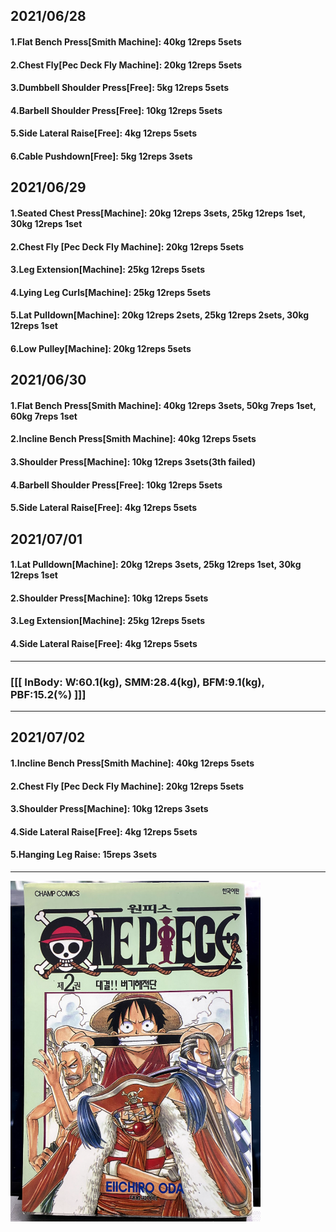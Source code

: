 ## 2021/06/28
#### 1.Flat Bench Press\[Smith Machine\]: 40kg 12reps 5sets
#### 2.Chest Fly\[Pec Deck Fly Machine\]: 20kg 12reps 5sets 
#### 3.Dumbbell Shoulder Press\[Free\]: 5kg 12reps 5sets
#### 4.Barbell Shoulder Press\[Free\]: 10kg 12reps 5sets
#### 5.Side Lateral Raise\[Free\]: 4kg 12reps 5sets
#### 6.Cable Pushdown\[Free\]: 5kg 12reps 3sets

## 2021/06/29
#### 1.Seated Chest Press\[Machine\]: 20kg 12reps 3sets, 25kg 12reps 1set, 30kg 12reps 1set  
#### 2.Chest Fly \[Pec Deck Fly Machine\]: 20kg 12reps 5sets 
#### 3.Leg Extension\[Machine\]: 25kg 12reps 5sets
#### 4.Lying Leg Curls\[Machine\]: 25kg 12reps 5sets
#### 5.Lat Pulldown\[Machine\]: 20kg 12reps 2sets, 25kg 12reps 2sets, 30kg 12reps 1set  
#### 6.Low Pulley\[Machine\]: 20kg 12reps 5sets

## 2021/06/30
#### 1.Flat Bench Press\[Smith Machine\]: 40kg 12reps 3sets, 50kg 7reps 1set, 60kg 7reps 1set 
#### 2.Incline Bench Press\[Smith Machine\]: 40kg 12reps 5sets  
#### 3.Shoulder Press\[Machine\]: 10kg 12reps 3sets(3th failed)
#### 4.Barbell Shoulder Press\[Free\]: 10kg 12reps 5sets
#### 5.Side Lateral Raise\[Free\]: 4kg 12reps 5sets

## 2021/07/01
#### 1.Lat Pulldown\[Machine\]: 20kg 12reps 3sets, 25kg 12reps 1set, 30kg 12reps 1set
#### 2.Shoulder Press\[Machine\]: 10kg 12reps 5sets
#### 3.Leg Extension\[Machine\]: 25kg 12reps 5sets
#### 4.Side Lateral Raise\[Free\]: 4kg 12reps 5sets

---
### [[[ InBody: W:60.1(kg), SMM:28.4(kg), BFM:9.1(kg), PBF:15.2(%) ]]]
---

## 2021/07/02
#### 1.Incline Bench Press\[Smith Machine\]: 40kg 12reps 5sets 
#### 2.Chest Fly \[Pec Deck Fly Machine\]: 20kg 12reps 5sets 
#### 3.Shoulder Press\[Machine\]: 10kg 12reps 3sets
#### 4.Side Lateral Raise\[Free\]: 4kg 12reps 5sets
#### 5.Hanging Leg Raise: 15reps 3sets

---
<img src='./_resources/buggypirate.png' width='400px' />
